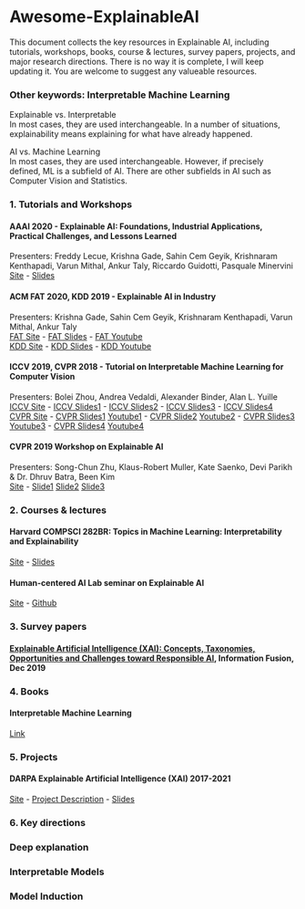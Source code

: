 # Awesome-ExplainableAI

This document collects the key resources in Explainable AI, including tutorials, workshops, books, course & lectures, survey papers, projects, and major research directions. There is no way it is complete, I will keep updating it. You are welcome to suggest any valueable resources. 

### Other keywords: Interpretable Machine Learning
Explainable vs. Interpretable \
In most cases, they are used interchangeable. In a number of situations, explainability means explaining for what have already happened. 

AI vs. Machine Learning\
In most cases, they are used interchangeable. However, if precisely defined, ML is a subfield of AI. There are other subfields in AI such as Computer Vision and Statistics.

### 1. Tutorials and Workshops
#### AAAI 2020 - Explainable AI: Foundations, Industrial Applications, Practical Challenges, and Lessons Learned
Presenters: Freddy Lecue, Krishna Gade, Sahin Cem Geyik, Krishnaram Kenthapadi, Varun Mithal, Ankur Taly, Riccardo Guidotti, Pasquale Minervini\
[Site](https://xaitutorial2020.github.io) - [Slides](https://xaitutorial2020.github.io/raw/master/slides/aaai_2020_xai_tutorial.pdf)

#### ACM FAT 2020, KDD 2019 - Explainable AI in Industry
Presenters: Krishna Gade, Sahin Cem Geyik, Krishnaram Kenthapadi, Varun Mithal, Ankur Taly\
[FAT Site](https://sites.google.com/view/fat20-explainable-ai-tutorial) - [FAT Slides](https://www.slideshare.net/KrishnaramKenthapadi/explainable-ai-in-industry-fat-2020-tutorial) - [FAT Youtube](https://www.youtube.com/watch?v=lcN-XJSsd-c)\
[KDD Site](https://sites.google.com/view/kdd19-explainable-ai-tutorial) - [KDD Slides](https://www.slideshare.net/KrishnaramKenthapadi/explainable-ai-in-industry-kdd-2019-tutorial) - [KDD Youtube](https://www.youtube.com/playlist?list=PLewjn-vrZ7d3x0M4Uu_57oaJPRXkiS221)

#### ICCV 2019, CVPR 2018 - Tutorial on Interpretable Machine Learning for Computer Vision
Presenters: Bolei Zhou, Andrea Vedaldi, Alexander Binder, Alan L. Yuille\
[ICCV Site](https://interpretablevision.github.io) - [ICCV Slides1](https://interpretablevision.github.io/slide/iccv19_vedaldi_slide.pdf) - [ICCV Slides2](https://interpretablevision.github.io/slide/iccv19_zhou_slide.pdf) - [ICCV Slides3](https://interpretablevision.github.io/slide/iccv19_yuille_slide.pdf) - [ICCV Slides4](https://interpretablevision.github.io/slide/iccv19_binder_slide.pdf)\
[CVPR Site](https://interpretablevision.github.io/index_cvpr2018.html) - [CVPR Slides1](http://deeplearning.csail.mit.edu/slide_cvpr2018/been_cvpr18tutorial.pdf) [Youtube1](https://www.youtube.com/watch?v=MgawSHnYQGw) - [CVPR Slide2](http://deeplearning.csail.mit.edu/slide_cvpr2018/laurens_cvpr18tutorial.pdf) [Youtube2](https://youtu.be/MgawSHnYQGw?t=2589) - [CVPR Slides3](http://deeplearning.csail.mit.edu/slide_cvpr2018/bolei_cvpr18tutorial.pdf) [Youtube3](https://www.youtube.com/watch?v=1aSS5GEH58U) - [CVPR Slides4](http://deeplearning.csail.mit.edu/slide_cvpr2018/vedaldi_cvpr18tutorial.pdf) [Youtube4](https://youtu.be/1aSS5GEH58U?t=2860)

#### CVPR 2019 Workshop on Explainable AI
Presenters: Song-Chun Zhu, Klaus-Robert Muller, Kate Saenko, Devi Parikh & Dr. Dhruv Batra, Been Kim\
[Site](https://explainai.net) - [Slide1](https://explainai.net/src/Workshop%20Talk%20XAI.pdf) [Slide2](https://www.cc.gatech.edu/~dbatra/talks/2019-06-15_dhruv_batra_xai.pptx) [Slide3](https://explainai.net/src/Talk30_2019Summer_PDF_small.pdf)

### 2. Courses & lectures
#### Harvard COMPSCI 282BR: Topics in Machine Learning: Interpretability and Explainability
[Site](https://canvas.harvard.edu/courses/68154) - [Slides](https://canvas.harvard.edu/courses/68154/files/folder/Lecture%20Slides)

#### Human-centered AI Lab seminar on Explainable AI
[Site](https://human-centered.ai/seminar-explainable-ai-2019/) - [Github](https://github.com/human-centered-ai-lab/cla-Seminar-explainable-AI-2019)


### 3. Survey papers
#### [Explainable Artificial Intelligence (XAI): Concepts, Taxonomies, Opportunities and Challenges toward Responsible AI](https://www.sciencedirect.com/science/article/pii/S1566253519308103), Information Fusion, Dec 2019

### 4. Books
#### Interpretable Machine Learning
[Link](https://christophm.github.io/interpretable-ml-book/)


### 5. Projects
#### DARPA Explainable Artificial Intelligence (XAI) 2017-2021 
[Site](https://www.darpa.mil/program/explainable-artificial-intelligence) - [Project Description](https://www.darpa.mil/attachments/DARPA-BAA-16-53.pdf) - [Slides](https://asd.gsfc.nasa.gov/conferences/ai/program/003-XAIforNASA.pdf)


### 6. Key directions
### Deep explanation 

### Interpretable Models

### Model Induction






